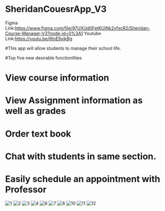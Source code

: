 # SheridanCouesrApp_V3

Figma Link:https://www.figma.com/file/97UXUd0FetKUjNk2vfxcR2/Sheridan-Course-Manager-V3?node-id=0%3A1
Youtube Link:https://youtu.be/jftnE9xjkBg

#This app will allow students to manage their school life.


#Top five new desirable functionlities
#  View course information
#  View Assignment information as well as grades
#  Order text book
#  Chat with students in same section.
#  Easily schedule an appointment with Professor


![1](https://user-images.githubusercontent.com/39138182/155445953-cc433b18-6ed4-4807-9a78-f5f24a86d6e3.PNG)
![2](https://user-images.githubusercontent.com/39138182/155445955-06ca2bd8-d7ee-4bf0-96c3-91bad1b0942a.PNG)
![3](https://user-images.githubusercontent.com/39138182/155445956-95ff106d-2263-4cde-aa63-7ac40e2b35e0.PNG)
![4](https://user-images.githubusercontent.com/39138182/155445957-2b17d1de-61f9-42d0-b363-ecc1d99ce6bd.PNG)
![6](https://user-images.githubusercontent.com/39138182/155445958-518ec2cd-0fdc-4e64-a0c8-c6b75b859506.PNG)
![7](https://user-images.githubusercontent.com/39138182/155445959-b3a8f88d-b783-46de-a44a-0d70fab8d25b.PNG)
![8](https://user-images.githubusercontent.com/39138182/155445960-85c1b66b-6d5f-476f-abbf-3cfb8e250811.PNG)
![10](https://user-images.githubusercontent.com/39138182/155445962-384d798d-5be7-4ba0-9430-4185b4a74d7d.PNG)
![11](https://user-images.githubusercontent.com/39138182/155445964-49737019-0337-4dd5-a91b-95d114684f72.PNG)
![12](https://user-images.githubusercontent.com/39138182/155445965-ffd615d3-e536-4cfb-a0eb-8457dd367102.PNG)
